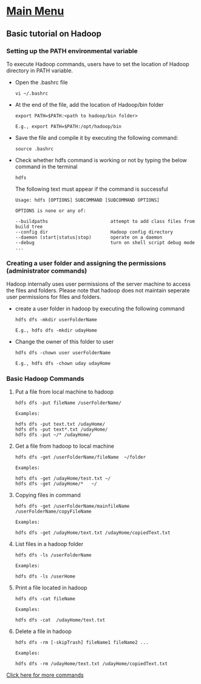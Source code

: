 # [Main Menu](index.html)

## Basic tutorial on Hadoop

### Setting up the PATH environmental variable

To execute Hadoop commands, users have to set the location of Hadoop directory in PATH variable.

* Open the .bashrc file

      vi ~/.bashrc

* At the end of the file, add the location of Hadoop/bin folder

      export PATH=$PATH:<path to hadoop/bin folder>

      E.g., export PATH=$PATH:/opt/hadoop/bin

* Save the file and compile it by executing the following command:

      source .bashrc

* Check whether hdfs command is working or not by typing the below command in the terminal

      hdfs

   The following text must appear if the command is successful

      Usage: hdfs [OPTIONS] SUBCOMMAND [SUBCOMMAND OPTIONS]

      OPTIONS is none or any of:

      --buildpaths                       attempt to add class files from build tree
      --config dir                       Hadoop config directory
      --daemon (start|status|stop)       operate on a daemon
      --debug                            turn on shell script debug mode
      ...

### Creating a user folder and assigning the permissions  (administrator commands)

Hadoop internally uses user permissions of the server machine to access the files and folders. 
Please note that hadoop does not maintain seperate user permissions for files and folders.

* create a user folder in hadoop by executing the following command
  
      hdfs dfs -mkdir userFolderName

      E.g., hdfs dfs -mkdir udayHome
   
   

* Change the owner of this folder to user

      hdfs dfs -chown user userFolderName

      E.g., hdfs dfs -chown uday udayHome


### Basic Hadoop Commands

1. Put a file from local machine to hadoop

       hdfs dfs -put fileName /userFolderName/
       
       Examples:

       hdfs dfs -put text.txt /udayHome/
       hdfs dfs -put text*.txt /udayHome/
       hdfs dfs -put ~/* /udayHome/

2. Get a file from hadoop to local machine

       hdfs dfs -get /userFolderName/fileName  ~/folder

       Examples:

       hdfs dfs -get /udayHome/test.txt ~/
       hdfs dfs -get /udayHome/*   ~/

3. Copying files in command

       hdfs dfs -get /userFolderName/mainfileName  /userFolderName/copyFileName

       Examples:

       hdfs dfs -get /udayHome/text.txt /udayHome/copiedText.txt

4. List files in a hadoop folder

       hdfs dfs -ls /userFolderName

       Examples:

       hdfs dfs -ls /userHome

5. Print a file located in hadoop

       hdfs dfs -cat fileName

       Examples:
   
       hdfs dfs -cat  /udayHome/text.txt 


6. Delete a file in hadoop

       hdfs dfs -rm [-skipTrash] fileName1 fileName2 ... 

       Examples:

       hdfs dfs -rm /udayHome/text.txt /udayHome/copiedText.txt


[Click here for more commands](https://www.geeksforgeeks.org/hdfs-commands/)




